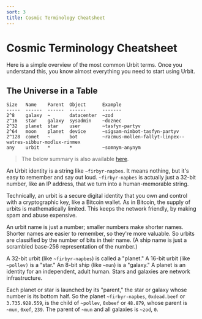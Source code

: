 ```yaml
---
sort: 3
title: Cosmic Terminology Cheatsheet
---
```


# Cosmic Terminology Cheatsheet

Here is a simple overview of the most common Urbit terms. Once you understand this, you know almost everything you need to start using Urbit.

## The Universe in a Table

    Size   Name    Parent  Object      Example
    -----  ------  ------  ------      -------
    2^8    galaxy  ~       datacenter  ~zod
    2^16   star    galaxy  sysadmin    ~doznec
    2^32   planet  star    user        ~tasfyn-partyv
    2^64   moon    planet  device      ~sigsam-nimbot-tasfyn-partyv
    2^128  comet   ~       bot         ~racmus-mollen-fallyt-linpex--watres-sibbur-modlux-rinmex
    any    urbit   *       *           ~somnym-anynym

> The below summary is also available [here](http://urbit.org/posts/address-space/).

An Urbit identity is a string like `~firbyr-napbes`.  It
means nothing, but it's easy to remember and say out loud.
`~firbyr-napbes` is actually just a 32-bit number, like an IP address,
that we turn into a human-memorable string.

Technically, an urbit is a secure digital identity that you own and
control with a cryptographic key, like a Bitcoin wallet.  As in
Bitcoin, the supply of urbits is mathematically limited.  This keeps
the network friendly, by making spam and abuse expensive.

An urbit name is just a number; smaller numbers make shorter names.
Shorter names are easier to remember, so they're more valuable.  So
urbits are classified by the number of bits in their name.  (A ship
name is just a scrambled base-256 representation of the number.)

A 32-bit urbit (like `~firbyr-napbes`) is called a "planet." A 16-bit
urbit (like `~pollev)` is a "star." An 8-bit ship (like `~mun`) is a
"galaxy." A planet is an identity for an independent, adult human.
Stars and galaxies are network infrastructure.

Each planet or star is launched by its "parent," the star or galaxy
whose number is its bottom half.  So the planet `~firbyr-napbes`,
`0xdead.beef` or `3.735.928.559`, is the child of `~pollev`, `0xbeef`
or `48.879`, whose parent is `~mun`, `0xef`, `239`.  The parent of
`~mun` and all galaxies is `~zod`, `0`.


